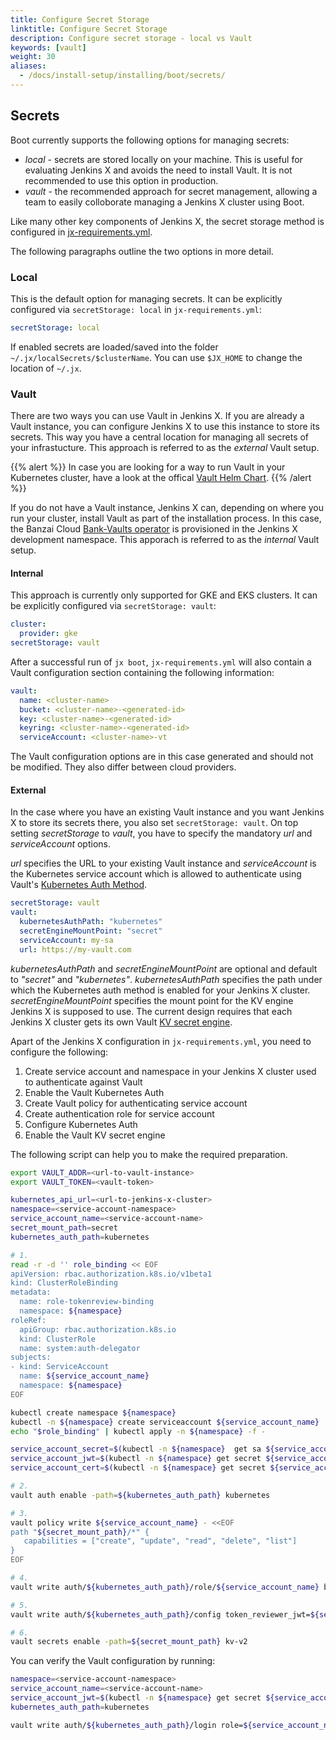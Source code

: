 ```yaml
---
title: Configure Secret Storage
linktitle: Configure Secret Storage
description: Configure secret storage - local vs Vault
keywords: [vault]
weight: 30
aliases:
  - /docs/install-setup/installing/boot/secrets/
---
```


## Secrets

Boot currently supports the following options for managing secrets:

- _local_ - secrets are stored locally on your machine.
  This is useful for evaluating Jenkins X and avoids the need to install Vault.
  It is not recommended to use this option in production.
- _vault_ - the recommended approach for secret management, allowing a team to easily colloborate managing a Jenkins X cluster using Boot.

Like many other key components of Jenkins X, the secret storage method is configured in [jx-requirements.yml](https://github.com/jenkins-x/jenkins-x-boot-config/blob/master/jx-requirements.yml).

The following paragraphs outline the two options in more detail.

### Local

This is the default option for managing secrets.
It can be explicitly configured via `secretStorage: local` in `jx-requirements.yml`:

```yaml
secretStorage: local
```

If enabled secrets are loaded/saved into the folder `~/.jx/localSecrets/$clusterName`.
You can use `$JX_HOME` to change the location of `~/.jx`.

### Vault

There are two ways you can use Vault in Jenkins X.
If you are already a Vault instance, you can configure Jenkins X to use this instance to store its secrets.
This way you have a central location for managing all secrets of your infrastucture.
This approach is referred to as the _external_ Vault setup.

{{% alert %}}
In case you are looking for a way to run Vault in your Kubernetes cluster, have a look at the offical [Vault Helm Chart](https://github.com/hashicorp/vault-helm).
{{% /alert %}}

If you do not have a Vault instance, Jenkins X can, depending on where you run your cluster, install Vault as part of the installation process.
In this case, the Banzai Cloud [Bank-Vaults operator](https://github.com/banzaicloud/bank-vaults) is provisioned in the Jenkins X development namespace.
This apporach is referred to as the _internal_ Vault setup.

#### Internal

This approach is currently only supported for GKE and EKS clusters.
It can be explicitly configured via `secretStorage: vault`:

```yaml
cluster:
  provider: gke
secretStorage: vault
```

After a successful run of `jx boot`, `jx-requirements.yml` will also contain a Vault configuration section containing the following information:

```yaml
vault:
  name: <cluster-name>
  bucket: <cluster-name>-<generated-id>
  key: <cluster-name>-<generated-id>
  keyring: <cluster-name>-<generated-id>
  serviceAccount: <cluster-name>-vt
```

The Vault configuration options are in this case generated and should not be modified.
They also differ between cloud providers.

#### External

In the case where you have an existing Vault instance and you want Jenkins X to store its secrets there, you also set `secretStorage: vault`.
On top setting _secretStorage_ to _vault_, you have to specify the mandatory _url_ and _serviceAccount_ options.

_url_ specifies the URL to your existing Vault instance and _serviceAccount_ is the Kubernetes service account which is allowed to authenticate using Vault's [Kubernetes Auth Method](https://www.vaultproject.io/docs/auth/kubernetes).

```yaml
secretStorage: vault
vault:
  kubernetesAuthPath: "kubernetes"
  secretEngineMountPoint: "secret"
  serviceAccount: my-sa
  url: https://my-vault.com
```

_kubernetesAuthPath_ and _secretEngineMountPoint_ are optional and default to _"secret"_ and _"kubernetes"_.
_kubernetesAuthPath_ specifies the path under which the Kubernetes auth method is enabled for your Jenkins X cluster.
_secretEngineMountPoint_ specifies the mount point for the KV engine Jenkins X is supposed to use.
The current design requires that each Jenkins X cluster gets its own Vault [KV secret engine](https://www.vaultproject.io/docs/secrets/kv).

Apart of the Jenkins X configuration in `jx-requirements.yml`, you need to configure the following:

1. Create service account and namespace in your Jenkins X cluster used to authenticate against Vault
1. Enable the Vault Kubernetes Auth
1. Create Vault policy for authenticating service account
1. Create authentication role for service account
1. Configure Kubernetes Auth
1. Enable the Vault KV secret engine

The following script can help you to make the required preparation.

```sh
export VAULT_ADDR=<url-to-vault-instance>
export VAULT_TOKEN=<vault-token>

kubernetes_api_url=<url-to-jenkins-x-cluster>
namespace=<service-account-namespace>
service_account_name=<service-account-name>
secret_mount_path=secret
kubernetes_auth_path=kubernetes

# 1.
read -r -d '' role_binding << EOF
apiVersion: rbac.authorization.k8s.io/v1beta1
kind: ClusterRoleBinding
metadata:
  name: role-tokenreview-binding
  namespace: ${namespace}
roleRef:
  apiGroup: rbac.authorization.k8s.io
  kind: ClusterRole
  name: system:auth-delegator
subjects:
- kind: ServiceAccount
  name: ${service_account_name}
  namespace: ${namespace}
EOF

kubectl create namespace ${namespace}
kubectl -n ${namespace} create serviceaccount ${service_account_name}
echo "$role_binding" | kubectl apply -n ${namespace} -f -

service_account_secret=$(kubectl -n ${namespace}  get sa ${service_account_name} -o jsonpath="{.secrets[*]['name']}")
service_account_jwt=$(kubectl -n ${namespace} get secret ${service_account_secret} -o jsonpath="{.data.token}" | base64 --decode; echo)
service_account_cert=$(kubectl -n ${namespace} get secret ${service_account_secret} -o jsonpath="{.data['ca\.crt']}" | base64 --decode; echo)

# 2.
vault auth enable -path=${kubernetes_auth_path} kubernetes

# 3.
vault policy write ${service_account_name} - <<EOF
path "${secret_mount_path}/*" {
   capabilities = ["create", "update", "read", "delete", "list"]
}
EOF

# 4.
vault write auth/${kubernetes_auth_path}/role/${service_account_name} bound_service_account_names=${service_account_name}  bound_service_account_namespaces=${namespace} policies=${service_account_name} ttl=24h

# 5.
vault write auth/${kubernetes_auth_path}/config token_reviewer_jwt=${service_account_jwt} kubernetes_host=${kubernetes_api_url} kubernetes_ca_cert="${service_account_cert}"

# 6.
vault secrets enable -path=${secret_mount_path} kv-v2
```

You can verify the Vault configuration by running:

```sh
namespace=<service-account-namespace>
service_account_name=<service-account-name>
service_account_jwt=$(kubectl -n ${namespace} get secret ${service_account_name} -o jsonpath="{.data.token}" | base64 --decode; echo)
kubernetes_auth_path=kubernetes

vault write auth/${kubernetes_auth_path}/login role=${service_account_name} jwt=${service_account_jwt}
```
